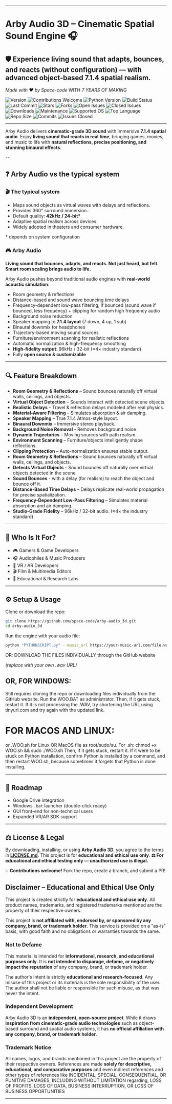 
---

# Arby Audio 3D – Cinematic Spatial Sound Engine 🎧

## 🛡️ **Experience living sound that adapts, bounces, and reacts (without configuration) — with advanced object-based 7.1.4 spatial realism.**

*Made with ❤️ by Space-code* WITH *7 YEARS OF MAKING*

![Version](https://img.shields.io/badge/version-1.5-blue)
![Contributions Welcome](https://img.shields.io/badge/contributions-welcome-brightgreen)
![Python Version](https://img.shields.io/badge/python-3.11-blue)
![Build Status](https://img.shields.io/badge/build-passing-brightgreen)
![Last Commit](https://img.shields.io/github/last-commit/space-contributes/arby-audio_3d)
![Stars](https://img.shields.io/github/stars/space-contributes/arby-audio_3d?style=social)
![Forks](https://img.shields.io/github/forks/space-contributes/arby-audio_3d?style=social)
![Open Issues](https://img.shields.io/github/issues/space-contributes/arby-audio_3d)
![Closed Issues](https://img.shields.io/github/issues-closed/space-contributes/arby-audio_3d)
![Downloads](https://img.shields.io/github/downloads/space-contributes/arby-audio_3d/total)
![Maintenance](https://img.shields.io/badge/maintenance-active-brightgreen)
![Supported OS](https://img.shields.io/badge/os-windows%20|%20macOS%20|%20Linux-lightgrey)
![Top Language](https://img.shields.io/github/languages/top/space-contributes/arby-audio_3d)
![Repo Size](https://img.shields.io/github/repo-size/space-contributes/arby-audio_3d)
![Commits](https://img.shields.io/github/commit-activity/m/space-contributes/arby-audio_3d)
![Issues Closed](https://img.shields.io/github/issues-pr-closed/space-contributes/arby-audio_3d)



---

Arby Audio delivers **cinematic-grade 3D sound** with immersive **7.1.4 spatial audio**.
Enjoy **living sound that reacts in real time**, bringing games, movies, and music to life with **natural reflections, precise positioning, and stunning binaural effects**.


--

## ❓ Arby Audio vs the typical system

### 🎬 The typical system

* Maps sound objects as virtual waves with delays and reflections.
* Provides 360° surround immersion.
* Default quality: **42kHz / 24-bit\***
* Adaptive spatial realism across devices.
* Widely adopted in theaters and consumer hardware.

\* depends on system configuration

### 🎮 Arby Audio

**Living sound that bounces, adapts, and reacts. Not just heard, but felt. Smart room scaling brings audio to life.**

Arby Audio pushes beyond traditional audio engines with **real-world acoustic simulation**:

* Room geometry & reflections
* Distance-based and sound wave bouncing time delays
* Frequency-dependent low-pass filtering, if bounced (sound wave if bounced, less frequency) + clipping for random high frequency audio
* Background noise reduction
* Speaker mapping to **7.1.4 layout** (7 down, 4 up, 1 sub)
* Binaural downmix for headphones
* Trajectory-based moving sound sources
* Furniture/environment scanning for realistic reflections
* Automatic normalization & high-frequency smoothing
* **High-fidelity output**: 96kHz / 32-bit (≈4× industry standard)
* Fully **open source & customizable**

---

## 🔍 Feature Breakdown

* **Room Geometry & Reflections** – Sound bounces naturally off virtual walls, ceilings, and objects.
* **Virtual Object Detection** – Sounds interact with detected scene objects.
* **Realistic Delays** – Travel & reflection delays modeled after real physics.
* **Material-Aware Filtering** – Simulates absorption & air damping.
* **Speaker Mapping** – True 7.1.4 Atmos-style layout.
* **Binaural Downmix** – Immersive stereo playback.
* **Background Noise Removal** - Removes background noise
* **Dynamic Trajectories** – Moving sources with path realism.
* **Environment Scanning** – Furniture/objects intelligently shape reflections.
* **Clipping Protection** – Auto-normalization ensures stable output.
* **Room Geometry & Reflections** – Sound bounces naturally off virtual walls, ceilings, and objects.
* **Detects Virtual Objects** - Sound bounces off naturally over virtual objects detected in the scene
* **Sound Bounces** - with a delay (for realism) to reach the object and bounce off it.
* **Distance-Based Time Delays** – Delays replicate real-world propagation for precise spatialization.
* **Frequency-Dependent Low-Pass Filtering** – Simulates material absorption and air damping.
* **Studio-Grade Fidelity** – 96kHz / 32-bit audio. (≈4× the industry standard)

---

## 👥 Who Is It For?

* 🎮 Gamers & Game Developers
* 🎧 Audiophiles & Music Producers
* 🥽 VR / AR Developers
* 🎬 Film & Multimedia Editors
* 🧪 Educational & Research Labs

---

## ⚙️ Setup & Usage

Clone or download the repo:

```bash
git clone https://github.com/space-code/arby-audio_3d.git
cd arby-audio_3d
```

Run the engine with your audio file:

```bash
python "PYTHONSCRIPT.py" --music_url https://your-music-url.com/file.wav
```
OR: DOWNLOAD THE FILES INDIVIDUALLY through the GitHub website

*(replace with your own .wav URL)*

## OR, FOR WINDOWS:
Still requires cloning the repo or downloading files individually from the GitHub website.
Run the WOO.BAT as administrator.
Then, if it gets stuck, restart it.
If it is not processing the .WAV, try shortening the URL using tinyurl.com and try again with the updated link.

# FOR MACOS AND LINUX:

or .WOO.sh for Linux OR MacOS file as root/sudo/su.
For .sh:
chmod +x WOO.sh && sudo ./WOO.sh
Then, if it gets stuck, restart it. If it were to be stuck on Python installation, confirm Python is installed by a command, and then restart WOO.sh, because sometimes it forgets that Python is done installing.

---

## 🔮 Roadmap

* Google Drive integration
* Windows `.bat` launcher (double-click ready)
* GUI front-end for non-technical users
* Expanded VR/AR SDK support

---

## ⚖️ License & Legal

By downloading, installing, or using **Arby Audio 3D**, you agree to the terms in **[LICENSE.md](./LICENSE.md)**.
This project is for **educational and ethical use only**.
**⚖️ For educational and ethical testing only — unauthorized use is illegal.**

💡 **Contributions welcome!** Fork the repo, create a branch, and submit a PR!


## Disclaimer – Educational and Ethical Use Only

This project is created strictly for **educational and ethical use only**. All product names, trademarks, and registered trademarks mentioned are the property of their respective owners.

This project is **not affiliated with, endorsed by, or sponsored by any company, brand, or trademark holder**.
This service is provided on a "as-is" basis, with good faith and no obligations or warranties towards the same.
### Not to Defame

This material is intended for **informational, research, and educational purposes only**. It is **not intended to disparage, defame, or negatively impact the reputation** of any company, brand, or trademark holder.

The author's intent is strictly **educational and research-focused**. Any misuse of this project or its materials is the sole responsibility of the user. The author shall not be liable or responsible for such misuse, as that was never the intent.

### Independent Development

Arby Audio 3D is an **independent, open-source project**. While it draws **inspiration from cinematic-grade audio technologies** such as object-based surround and spatial audio systems, it has **no official affiliation with any company, brand, or trademark holder**.

### Trademark Notice

All names, logos, and brands mentioned in this project are the property of their respective owners. References are made **solely for descriptive, educational, and comparative purposes** and even indirect references and other types of references like INCIDENTAL, SPECIAL, CONSEQUENTIAL, OR PUNITIVE DAMAGES, INCLUDING WITHOUT LIMITATION regarding, LOSS OF PROFITS, LOSS OF DATA, BUSINESS INTERRUPTION, OR LOSS OF BUSINESS OPPORTUNITIES

---


